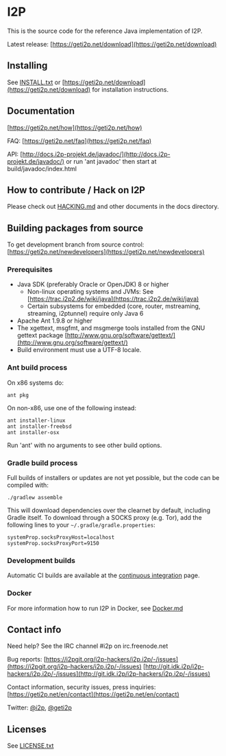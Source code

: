 # I2P

This is the source code for the reference Java implementation of I2P.

Latest release: [https://geti2p.net/download](https://geti2p.net/download) 

## Installing

See [INSTALL.txt](INSTALL.txt) or [https://geti2p.net/download](https://geti2p.net/download) for installation instructions.

## Documentation

[https://geti2p.net/how](https://geti2p.net/how)

FAQ: [https://geti2p.net/faq](https://geti2p.net/faq) 

API: [http://docs.i2p-projekt.de/javadoc/](http://docs.i2p-projekt.de/javadoc/) 
or run 'ant javadoc' then start at build/javadoc/index.html

## How to contribute / Hack on I2P

Please check out [HACKING.md](docs/HACKING.md) and other documents in the docs directory.

## Building packages from source

To get development branch from source control: [https://geti2p.net/newdevelopers](https://geti2p.net/newdevelopers) 

### Prerequisites

- Java SDK (preferably Oracle or OpenJDK) 8 or higher
  - Non-linux operating systems and JVMs: See [https://trac.i2p2.de/wiki/java](https://trac.i2p2.de/wiki/java) 
  - Certain subsystems for embedded (core, router, mstreaming, streaming, i2ptunnel)
    require only Java 6
- Apache Ant 1.9.8 or higher
- The xgettext, msgfmt, and msgmerge tools installed from the GNU gettext package
 [http://www.gnu.org/software/gettext/](http://www.gnu.org/software/gettext/) 
- Build environment must use a UTF-8 locale.

### Ant build process

On x86 systems do:

    ant pkg

On non-x86, use one of the following instead:

    ant installer-linux
    ant installer-freebsd
    ant installer-osx

Run 'ant' with no arguments to see other build options.

### Gradle build process

Full builds of installers or updates are not yet possible, but the code can be
compiled with:

    ./gradlew assemble

This will download dependencies over the clearnet by default, including Gradle
itself. To download through a SOCKS proxy (e.g. Tor), add the following lines to
your `~/.gradle/gradle.properties`:

    systemProp.socksProxyHost=localhost
    systemProp.socksProxyPort=9150

### Development builds
Automatic CI builds are available at the [continuous integration](https://github.com/i2p/i2p.i2p/actions/workflows/ant.yml) page.

### Docker
For more information how to run I2P in Docker, see [Docker.md](Docker.md)
## Contact info

Need help? See the IRC channel #i2p on irc.freenode.net

Bug reports: [https://i2pgit.org/i2p-hackers/i2p.i2p/-/issues](https://i2pgit.org/i2p-hackers/i2p.i2p/-/issues) [http://git.idk.i2p/i2p-hackers/i2p.i2p/-/issues](http://git.idk.i2p/i2p-hackers/i2p.i2p/-/issues)

Contact information, security issues, press inquiries: [https://geti2p.net/en/contact](https://geti2p.net/en/contact) 

Twitter: [@i2p](https://twitter.com/i2p), [@geti2p](https://twitter.com/GetI2P)

## Licenses

See [LICENSE.txt](LICENSE.txt) 

